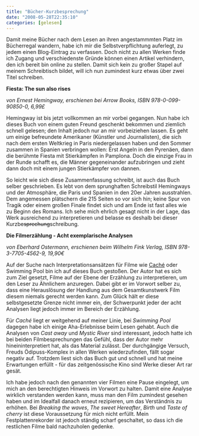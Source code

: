 ```yaml
---
title: "Bücher-Kurzbesprechung"
date: "2008-05-28T22:35:10"
categories: [gelesen]
---
```


Damit meine Bücher nach dem Lesen an ihren angestammmten Platz im Bücherregal wandern, habe ich mir die Selbstverpflichtung auferlegt, zu jedem einen Blog-Eintrag zu verfassen. Doch nicht zu allen Werken finde ich Zugang und verschiedenste Gründe können einen Artikel verhindern, den ich bereit bin online zu stellen. Damit sich kein zu großer Stapel auf meinem Schreibtisch bildet, will ich nun zumindest kurz etwas über zwei Titel schreiben.

**Fiesta: The sun also rises**

*von Ernest Hemingway,
erschienen bei Arrow Books, ISBN 978-0-099-90850-0, 6,99£*

Hemingway ist bis jetzt vollkommen an mir vorbei gegangen. Nun habe ich dieses Buch von einem guten Freund geschenkt bekommen und ziemlich schnell gelesen; den Inhalt jedoch nur an mir vorbeiziehen lassen. Es geht um einige befreundete Amerikaner (Künstler und Journalisten), die sich nach dem ersten Weltkrieg in Paris niedergelassen haben und den Sommer zusammen in Spanien verbringen wollen: Erst Angeln in den Pyrenäen, dann die berühmte Fiesta mit Stierkämpfen in Pamplona. Doch die einzige Frau in der Runde schafft es, die Männer gegeneinander aufzubringen und zieht dann doch mit einem jungen Stierkämpfer von dannen.

So leicht wie sich diese Zusammenfassung schreibt, ist auch das Buch selber geschrieben. Es lebt von dem sprunghaften Schreibstil Hemingways und der Atmosphäre, die Paris und Spanien in den 20er Jahren ausstrahlen. Dem angemessen plätschern die 215 Seiten so vor sich hin; keine Spur von Tragik oder einem großen Finale findet sich und am Ende ist fast alles wie zu Beginn des Romans. Ich sehe mich ehrlich gesagt nicht in der Lage, das Werk ausreichend zu interpretieren und belasse es deshalb bei dieser Kurzbe~~sprechung~~schreibung.

**Die Filmerzählung - Acht exemplarische Analysen**

*von Eberhard Ostermann,
erschienen beim Wilhelm Fink Verlag, ISBN 978-3-7705-4562-9, 19,90€*

Auf der Suche nach Interpretationsansätzen für Filme wie [Caché](/2008/02/17/die-ganze-kraft-einer-gesellschaft/) oder Swimming Pool bin ich auf dieses Buch gestoßen. Der Autor hat es sich zum Ziel gesetzt, Filme auf der Ebene der Erzählung zu interpretieren, um den Leser zu Ähnlichem anzuregen. Dabei gibt er im Vorwort selber zu, dass eine Herauslösung der Handlung aus dem Gesamtkunstwerk Film diesem niemals gerecht werden kann. Zum Glück hält er diese selbstgesetzte Grenze nicht immer ein, der Schwerpunkt jeder der acht Analysen liegt jedoch immer im Bereich der Erzählung.

Für *Caché* liegt er weitgehend auf meiner Linie, bei *Swimming Pool* dagegen habe ich einige Aha-Erlebnisse beim Lesen gehabt. Auch die Analysen von *Cast away* und *Mystic River* sind interessant, jedoch hatte ich bei beiden Filmbesprechungen das Gefühl, dass der Autor mehr hineininterpretiert hat, als das Material zulässt. Der durchgängige Versuch, Freuds Ödipuss-Komplex in allen Werken wiederzufinden, fällt sogar negativ auf. Trotzdem liest sich das Buch gut und schnell und hat meine Erwartungen erfüllt - für das zeitgenössische Kino sind Werke dieser Art rar gesät.

Ich habe jedoch nach den genannten vier Filmen eine Pause eingelegt, um mich an den berechtigten Hinweis im Vorwort zu halten. Damit eine Analyse wirklich verstanden werden kann, muss man den Film zumindest gesehen haben und im Idealfall danach erneut rezipieren, um das Verständnis zu erhöhen. Bei *Breaking the waves*, *The sweet Hereafter*, *Birth* und *Taste of cherry* ist diese Voraussetzung für mich nicht erfüllt. Mein Festplattenrekorder ist jedoch ständig scharf geschaltet, so dass ich die restlichen Filme bald nachzuholen gedenke.
